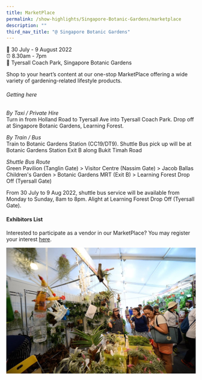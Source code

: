 ```yaml
---
title: MarketPlace
permalink: /show-highlights/Singapore-Botanic-Gardens/marketplace
description: ""
third_nav_title: "@ Singapore Botanic Gardens"
---
```

📆 30 July - 9 August 2022 <br>
⏰ 8.30am - 7pm <br>
📍 Tyersall Coach Park, Singapore Botanic Gardens <br>

Shop to your heart’s content at our one-stop MarketPlace offering a wide variety of gardening-related lifestyle products.

###### Getting here
*By Taxi / Private Hire*<br>
Turn in from Holland Road to Tyersall Ave into Tyersall Coach Park.
Drop off at Singapore Botanic Gardens, Learning Forest.

*By Train / Bus*<br>
Train to Botanic Gardens Station (CC19/DT9). 
Shuttle Bus pick up will be at Botanic Gardens Station Exit B along Bukit Timah Road

*Shuttle Bus Route*<br>
Green Pavilion (Tanglin Gate) > Visitor Centre (Nassim Gate) > Jacob Ballas Children's Garden > Botanic Gardens MRT (Exit B) > Learning Forest Drop Off (Tyersall Gate)

From 30 July to 9 Aug 2022, shuttle bus service will be available from Monday to Sunday, 8am to 8pm. Alight at Learning Forest Drop Off (Tyersall Gate).  <br>

#### Exhibitors List

Interested to participate as a vendor in our MarketPlace? You may register your interest [here](https://go.gov.sg/marketplaceregisterinterest).

![Marketplace](/images/MarketPlace.jpg)